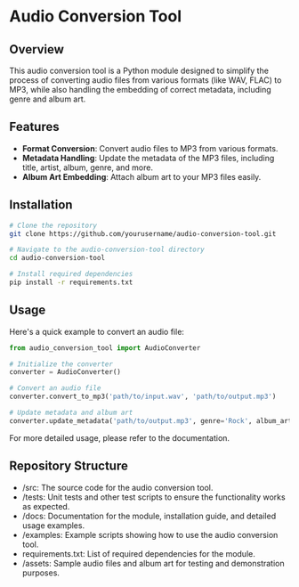 # Audio Conversion Tool

## Overview

This audio conversion tool is a Python module designed to simplify the process of converting audio files from various formats (like WAV, FLAC) to MP3, while also handling the embedding of correct metadata, including genre and album art.

## Features

- **Format Conversion**: Convert audio files to MP3 from various formats.
- **Metadata Handling**: Update the metadata of the MP3 files, including title, artist, album, genre, and more.
- **Album Art Embedding**: Attach album art to your MP3 files easily.

## Installation

```bash
# Clone the repository
git clone https://github.com/yourusername/audio-conversion-tool.git

# Navigate to the audio-conversion-tool directory
cd audio-conversion-tool

# Install required dependencies
pip install -r requirements.txt
```

## Usage

Here's a quick example to convert an audio file:

```python
from audio_conversion_tool import AudioConverter

# Initialize the converter
converter = AudioConverter()

# Convert an audio file
converter.convert_to_mp3('path/to/input.wav', 'path/to/output.mp3')

# Update metadata and album art
converter.update_metadata('path/to/output.mp3', genre='Rock', album_art='path/to/album_art.jpg')
```

For more detailed usage, please refer to the documentation.

## Repository Structure

- /src: The source code for the audio conversion tool.
- /tests: Unit tests and other test scripts to ensure the functionality works as expected.
- /docs: Documentation for the module, installation guide, and detailed usage examples.
- /examples: Example scripts showing how to use the audio conversion tool.
- requirements.txt: List of required dependencies for the module.
- /assets: Sample audio files and album art for testing and demonstration purposes.
